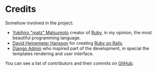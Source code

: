 # Credits

Somehow involved in the project:

* [Yukihiro "matz" Matsumoto][1] creator of [Ruby][2], in my opinion, the most
beautiful programming language.
* [David Heinemeier Hansson][3] for creating [Ruby on Rails][4].
* [Django Admin][5] who inspired part of the  development, in special the
templates rendering and user interface.

You can see a list of contributors and their commits on [GitHub][6].

[1]: http://www.rubyist.net/~matz
[2]: http://ruby-lang.org/
[3]: http://loudthinking.com/
[4]: http://rubyonrails.org/
[5]: http://www.djangoproject.com/
[6]: http://github.com/typus/typus/contributors
